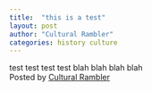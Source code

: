 ```yaml
---
title:  "this is a test"
layout: post
author: "Cultural Rambler"
categories: history culture
---
```



test test test test blah blah blah blah  
Posted by <a href="#!">Cultural Rambler</a>
